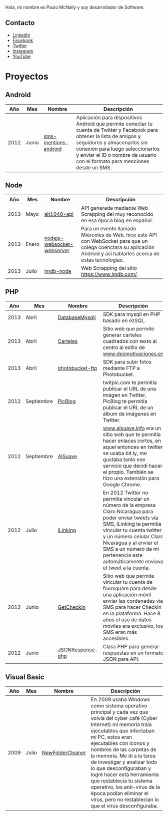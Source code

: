 Hola, mi nombre es Paulo McNally y soy desarrollador de Software.

## Contacto

- [LinkedIn](https://www.linkedin.com/in/paulomcnally/)
- [Facebook](https://www.facebook.com/paulomcnally)
- [Twitter](https://twitter.com/paulomcnally)
- [Instagram](https://www.instagram.com/paulomcnally/)
- [YouTube](https://www.youtube.com/c/pauloantoniomcnallyzambrana)

# Proyectos

## Android
| Año  | Mes   | Nombre                                                 | Descripción | 
| ---- | ----- | --------------------------------------------------- | ----------- |
| 2012 | Junio | [sms-mentions-android](https://github.com/paulomcnally/sms-mentions-android) | Aplicación para dispositivos Android que permite conectar tu cuenta de Twitter y Facebook para obtener la lista de amigos y seguidores y almacenarlos sin conexión para luego seleccionarlos y enviar el ID o nombre de usuario con el formato para menciones desde un SMS. |


## Node

| Año  | Mes   | Nombre                                                 | Descripción | 
| ---- | ----- | --------------------------------------------------- | ----------- |
| 2013 | Mayo | [alt1040-api](https://github.com/paulomcnally/af-node-alt1040-api) | API generada mediante Web Scrapping del muy reconocido en esa época blog en español. |
| 2013 | Enero | [nodejs-websocket-webserver](https://github.com/paulomcnally/nodejs-websocket-webserver) | Para un evento llamado Miércoles de Web, hice este API con WebSocket para que un colega coenctara su aplicación Android y así hablarles acerca de estas tecnologías. |
| 2013 | Julio | [imdb-node](https://www.npmjs.com/package/imdb-node) | Web Scrapping del sitio https://www.imdb.com/. |

## PHP
| Año  | Mes   | Nombre                                                               | Descripción | 
| ---- | ----- | -------------------------------------------------------------------- | ----------- |
| 2013 | Abril | [DatabaseMysqli](https://github.com/paulomcnally/DatabaseMysqli-php) | SDK para mysqli en PHP basado en ezSQL. |
| 2013 | Abril | [Carteles](https://github.com/paulomcnally/Carteles) | Sitio web que permite generar carteles cuadrados con texto al centro al estilo de www.desmotivaciones.es |
| 2013 | Abril | [photobucket-ftp](https://github.com/paulomcnally/photobucket-ftp-php) | SDK para subir fotos mediante FTP a Photobucket. |
| 2012 | Septiembre | [PicBlog](https://github.com/paulomcnally/PicBlog) | twitpic.com te permitía publicar el URL de una imágen en Twitter, PicBlog te permitía publicar el URL de un álbum de imágenes en Twitter. |
| 2012 | Septiembre | [AlSuave](https://github.com/paulomcnally/AlSuave) | www.alsuave.info era un sitio web que te permitía hacer enlaces cortos, en aquel entonces en twitter se usaba bit.ly, me gustaba tanto ese servicio que decidí hacer el propio. También se hizo una extensión para Google Chrome. |
| 2012 | Julio | [iLinking](https://github.com/paulomcnally/iLinking) | En 2012 Twitter no permitía vincular un número de la empresa Claro Nicaragua para poder enviar tweets vía SMS, iLinking te permitía vincular tu cuenta twitter y un número celular Claro Nicaragua y al enviar el SMS a un número de mi pertenencia este automáticamente enviava el tweet a la cuenta. |
| 2012 | Junio | [GetCheckIn](https://github.com/paulomcnally/GetCheckIn) | Sitio web que permite vincular tu cuenta de foursquare para desde una aplicación móvil enviar las cordenadas via SMS para hacer CheckIn en la plataforma. Hace 8 años el uso de datos móviles era exclusivo, los SMS eran más accesibles. |
| 2012 | Junio | [JSONResponse-php](https://github.com/paulomcnally/JSONResponse-php) | Class PHP para generar respuestas en un formato JSON para API. |

## Visual Basic
| Año  | Mes   | Nombre                                                 | Descripción | 
| ---- | ----- | --------------------------------------------------- | ----------- |
| 2009 | Julio | [NewFolderCleaner](https://github.com/paulomcnally/NewFolderCleaner) | En 2009 usaba Windows como sistema operativo principal y cada vez que volvía del cyber café (Cyber Internet) mi memoria traía ejecutables que infectaban mi PC, estos eran ejecutables con íconos y nombres de las carpetas de la memoria. Me dí a la tarea de investigar y analizar todo lo que desconfiguraban y logré hacer esta herramienta que restablecía tu sistema operativo, los anti-virus de la época podían eliminar el virus, pero no restablecían lo que el virus desconfiguraba. |
